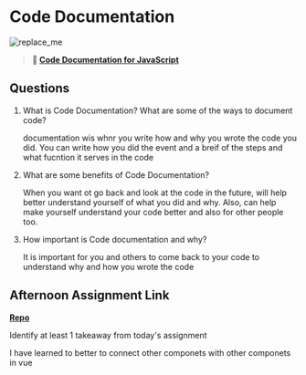 # Code Documentation

![replace_me](https://codeworks.blob.core.windows.net/public/assets/img/illustrations/placeholder.svg)

> **📖 [Code Documentation for JavaScript](https://codeworksacademy.com/fs-student-guide/resources/wk7/02-JSDocs)**

## Questions

1. What is Code Documentation? What are some of the ways to document code?

   documentation wis whnr you write how and why you wrote the code you did. You can write how you did the event and a breif of the steps and what fucntion it serves in the code

2. What are some benefits of Code Documentation?

   When you want ot go back and look at the code in the future, will help better understand yourself of what you did and why. Also, can help make yourself understand your code better and also for other people too.

3. How important is Code documentation and why?

   It is important for you and others to come back to your code to understand why and how you wrote the code 

## Afternoon Assignment Link

**[Repo](https://github.com/katie-mccauley/<ASSIGNMENT_REPO>)**

Identify at least 1 takeaway from today's assignment

I have learned to better to connect other componets with other componets in vue
